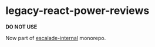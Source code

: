 # legacy-react-power-reviews

**DO NOT USE**

Now part of [escalade-internal](https://github.com/escaladesports/escalade-internal/tree/master/packages/react-power-reviews) monorepo.

